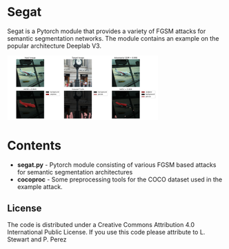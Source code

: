 # Segat 

Segat is a Pytorch module that provides a variety of FGSM attacks for semantic segmentation networks. The module contains an example on the popular architecture Deeplab V3.

<img src="https://github.com/LawrenceMMStewart/Segat/blob/master/images/hallucination.png" width="350">



# Contents 

* **segat.py** - Pytorch module consisting of various FGSM based attacks for semantic segmentation architectures
* **cocoproc** - Some preprocessing tools for the COCO dataset used in the example attack.


## License

The code is distributed under a Creative Commons Attribution 4.0 International Public License. If you use this code please attribute to L. Stewart and P. Perez

